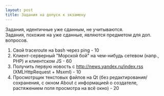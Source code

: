 ```yaml
---
layout: post
title: Задания на допуск к экзамену
---
```


Задания, идентичные уже сданным, не учитываются.  
Задания, похожие на уже сданные, являются предметом для доп. вопросов.  

1. Свой traceroute на bash через ping - 10
2. Клиент-серверный "Морской бой" на чем-нибудь сетевом (напр., PHP) и клиентском JS - 60
3. Получить первую новость с http://news.yandex.ru/index.rss (XMLHttpRequest + Msxml) - 10
4. Просмотрщик текстовых файлов на Qt (без редактирования/сохранения, с окном About с информацией о создателе, растяжением поля просмотра на всё окно) - 20
